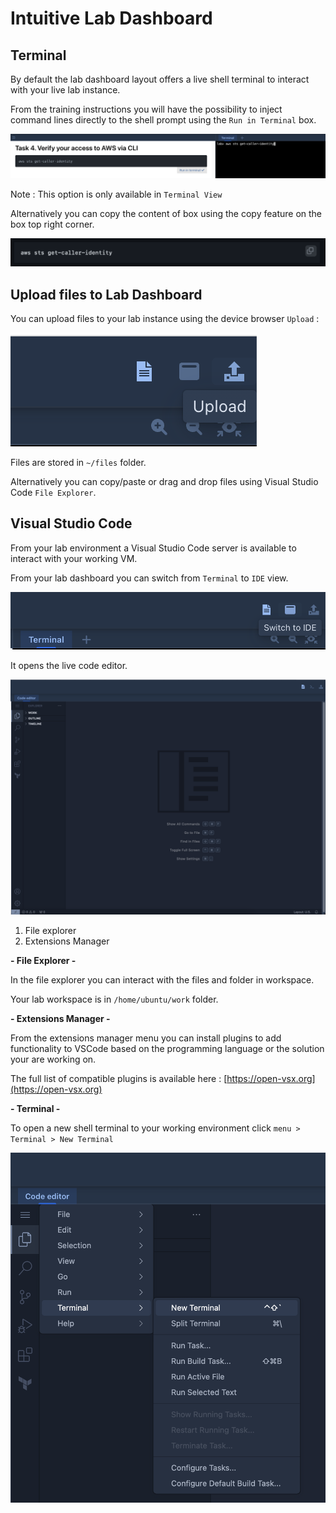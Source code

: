 # Intuitive Lab Dashboard

## Terminal

By default the lab dashboard layout offers a live shell terminal to interact with your live lab instance.

From the training instructions you will have the possibility to inject command lines directly to the shell prompt using the `Run in Terminal` box.

![](images/run-in-terminal.png)

Note : This option is only available in `Terminal View`

Alternatively you can copy the content of box using the copy feature on the box top right corner.

![](images/copy-text.png)

## Upload files to Lab Dashboard

You can upload files to your lab instance using the device browser `Upload` :

![](images/upload-file.png)

Files are stored in `~/files` folder.

Alternatively you can copy/paste or drag and drop files using Visual Studio Code `File Explorer`.

## Visual Studio Code

From your lab environment a Visual Studio Code server is available to interact with your working VM.

From your lab dashboard you can switch from `Terminal` to `IDE` view.

![](images/switch-to-ide.png)

It opens the live code editor.

![](images/vscode.png)

1. File explorer
2. Extensions Manager

**- File Explorer -**

In the file explorer you can interact with the files and folder in workspace.

Your lab workspace is in `/home/ubuntu/work` folder.

**- Extensions Manager -**

From the extensions manager menu you can install plugins to add functionality to VSCode based on the programming language or the solution your are working on. 

The full list of compatible plugins is available here : [https://open-vsx.org](https://open-vsx.org) 

**- Terminal -**

To open a new shell terminal to your working environment click `menu > Terminal > New Terminal`

![](images/new-terminal.png)
